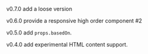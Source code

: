 v0.7.0 add a loose version

v0.6.0 provide a responsive high order component #2

v0.5.0 add `props.basedOn`.

v0.4.0 add experimental HTML content support.
